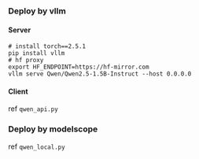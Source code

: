 ### Deploy by vllm

#### Server

```shell
# install torch==2.5.1
pip install vllm
# hf proxy
export HF_ENDPOINT=https://hf-mirror.com
vllm serve Qwen/Qwen2.5-1.5B-Instruct --host 0.0.0.0
```

#### Client

ref `qwen_api.py`

### Deploy by modelscope

ref `qwen_local.py`